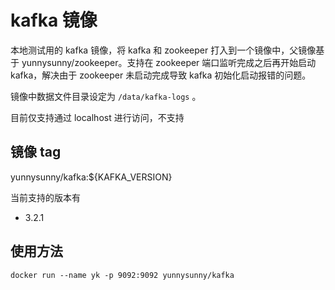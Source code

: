# kafka 镜像

本地测试用的 kafka 镜像，将 kafka 和 zookeeper 打入到一个镜像中，父镜像基于 yunnysunny/zookeeper。支持在 zookeeper 端口监听完成之后再开始启动 kafka，解决由于 zookeeper 未启动完成导致 kafka 初始化启动报错的问题。

镜像中数据文件目录设定为 `/data/kafka-logs` 。

目前仅支持通过 localhost 进行访问，不支持

## 镜像 tag

yunnysunny/kafka:${KAFKA_VERSION}

当前支持的版本有

- 3.2.1

## 使用方法

```shell
docker run --name yk -p 9092:9092 yunnysunny/kafka
```